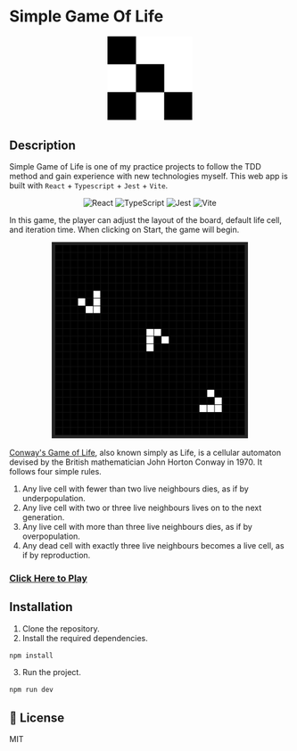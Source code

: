 # Simple Game Of Life

<p align="center" width="100%">
    <img width="30%" src="/public/GOL-logo.png"> 
</p>

## Description

Simple Game of Life is one of my practice projects to follow the TDD method and gain experience with new technologies myself. This web app is built with `React` + `Typescript` + `Jest` + `Vite`.

<div align="center">
	<img width="80" src="https://user-images.githubusercontent.com/25181517/183897015-94a058a6-b86e-4e42-a37f-bf92061753e5.png" alt="React" title="React"/>
	<img width="80" src="https://user-images.githubusercontent.com/25181517/183890598-19a0ac2d-e88a-4005-a8df-1ee36782fde1.png" alt="TypeScript" title="TypeScript"/>
	<img width="80" src="https://user-images.githubusercontent.com/25181517/187955005-f4ca6f1a-e727-497b-b81b-93fb9726268e.png" alt="Jest" title="Jest"/>
	<img width="80" src="https://github.com/marwin1991/profile-technology-icons/assets/62091613/b40892ef-efb8-4b0e-a6b5-d1cfc2f3fc35" alt="Vite" title="Vite"/>
</div>

In this game, the player can adjust the layout of the board, default life cell, and iteration time. When clicking on Start, the game will begin.

<p align="center" width="100%">
    <img width="70%" src="/public/game-of-life-demo.gif"> 
</p>

[Conway's Game of Life](https://en.wikipedia.org/wiki/Conway%27s_Game_of_Life), also known simply as Life, is a cellular automaton devised by the British mathematician John Horton Conway in 1970. It follows four simple rules.

1. Any live cell with fewer than two live neighbours dies, as if by underpopulation.
2. Any live cell with two or three live neighbours lives on to the next generation.
3. Any live cell with more than three live neighbours dies, as if by overpopulation.
4. Any dead cell with exactly three live neighbours becomes a live cell, as if by reproduction.

### <a href="https://chialatte2129.github.io/game-of-life-tdd/"  alt="_blank">Click Here to Play</a>

## Installation

1. Clone the repository.
2. Install the required dependencies.

```sh
npm install
```

3. Run the project.

```sh
npm run dev
```

## 📄 License

MIT
